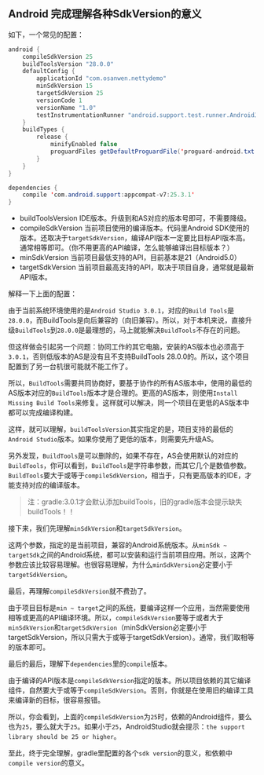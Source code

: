 ## Android 完成理解各种SdkVersion的意义

如下，一个常见的配置：

```java
android {
    compileSdkVersion 25
    buildToolsVersion "28.0.0"
    defaultConfig {
        applicationId "com.osanwen.nettydemo"
        minSdkVersion 15
        targetSdkVersion 25
        versionCode 1
        versionName "1.0"
        testInstrumentationRunner "android.support.test.runner.AndroidJUnitRunner"
    }
    buildTypes {
        release {
            minifyEnabled false
            proguardFiles getDefaultProguardFile('proguard-android.txt'), 'proguard-rules.pro'
        }
    }
}

dependencies {
    compile 'com.android.support:appcompat-v7:25.3.1'
}
```

* buildToolsVersion IDE版本。升级到和AS对应的版本号即可，不需要降级。
* compileSdkVersion 当前项目使用的编译版本。代码里Android SDK使用的版本。还取决于`targetSdkVersion`，编译API版本一定要比目标API版本高。通常相等即可。（你不用更高的API编译，怎么能够编译出目标版本？）
* minSdkVersion    当前项目最低支持的API，目前基本是21（Android5.0）
* targetSdkVersion 当前项目最高支持的API，取决于项目自身，通常就是最新API版本。

解释一下上面的配置：

由于当前系统环境使用的是`Android Studio 3.0.1`，对应的`Build Tools`是`28.0.0`，而BuildTools是向后兼容的（向旧兼容）。所以，对于本机来说，直接升级`BuildTools`到`28.0.0`是最理想的，马上就能解决`BuildTools`不存在的问题。

但这样做会引起另一个问题：协同工作的其它电脑，安装的AS版本也必须高于`3.0.1`，否则低版本的AS是没有且不支持BuildTools 28.0.0的。所以，这个项目配置到了另一台机很可能就不能工作了。

所以，`BuildTools`需要共同协商好，要基于协作的所有AS版本中，使用的最低的AS版本对应的`BuildTools`版本才是合理的。更高的AS版本，则使用`Install Missing Build Tools`来修复。这样就可以解决，同一个项目在更低的AS版本中都可以完成编译构建。

这样，就可以理解，`buildToolsVersion`其实指定的是，项目支持的最低的`Android Studio`版本。如果你使用了更低的版本，则需要先升级AS。

另外发现，`BuildTools`是可以删除的，如果不存在，AS会使用默认的对应的`BuildTools`，你可以看到，`BuildTools`是字符串参数，而其它几个是数值参数。`BuildTools`要大于或等于`compileSdkVersion`，相当于，只有更高版本的IDE，才能支持对应的编译版本。

> 注：gradle:3.0.1才会默认添加buildTools，旧的gradle版本会提示缺失buildTools！！

接下来，我们先理解`minSdkVersion`和`targetSdkVersion`。

这两个参数，指定的是当前项目，兼容的Android系统版本。从`minSdk ~ targetSdk`之间的Android系统，都可以安装和运行当前项目应用。所以，这两个参数应该比较容易理解。也很容易理解，为什么`minSdkVersion`必定要小于`targetSdkVersion`。

最后，再理解`compileSdkVersion`就不费劲了。

由于项目目标是`min ~ target`之间的系统，要编译这样一个应用，当然需要使用相等或更高的API编译环境。所以，`compileSdkVersion`要等于或者大于`minSdkVersion`和`targetSdkVersion`（minSdkVersion必定要小于targetSdkVersion，所以只需大于或等于targetSdkVersion）。通常，我们取相等的版本即可。

最后的最后，理解下`dependencies`里的`compile`版本。

由于编译的API版本是`compileSdkVersion`指定的版本。所以项目依赖的其它编译组件，自然要大于或等于`compileSdkVersion`。否则，你就是在使用旧的编译工具来编译新的目标，很容易报错。

所以，你会看到，上面的`compileSdkVersion`为`25`时，依赖的Android组件，要么也为`25`，要么就大于`25`。如果小于`25`，AndroidStudio就会提示：`the support library should be 25 or higher`。

至此，终于完全理解，gradle里配置的各个`sdk version`的意义，和依赖中`compile version`的意义。
